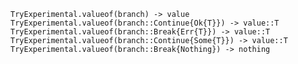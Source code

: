     TryExperimental.valueof(branch) -> value
    TryExperimental.valueof(branch::Continue{Ok{T}}) -> value::T
    TryExperimental.valueof(branch::Break{Err{T}}) -> value::T
    TryExperimental.valueof(branch::Continue{Some{T}}) -> value::T
    TryExperimental.valueof(branch::Break{Nothing}) -> nothing
